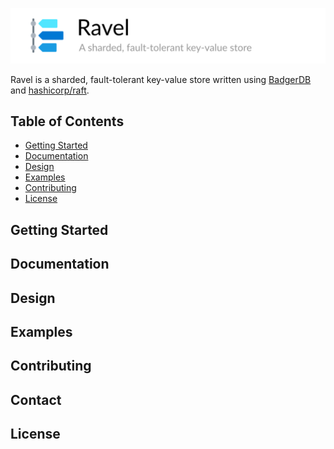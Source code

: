 ![](header.png)

Ravel is a sharded, fault-tolerant key-value store written using [BadgerDB](https://github.com/dgraph-io/badger) 
and [hashicorp/raft](https://github.com/hashicorp/raft). 

## Table of Contents

* [Getting Started](#getting-started)
* [Documentation](#documentation)
* [Design](#design)
* [Examples](#examples)
* [Contributing](#contributing)
* [License](#license)

## Getting Started

## Documentation

## Design

## Examples

## Contributing

## Contact

## License